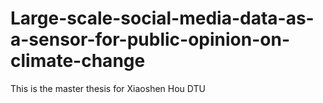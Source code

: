 # Large-scale-social-media-data-as-a-sensor-for-public-opinion-on-climate-change
This is the master thesis for Xiaoshen Hou DTU 
